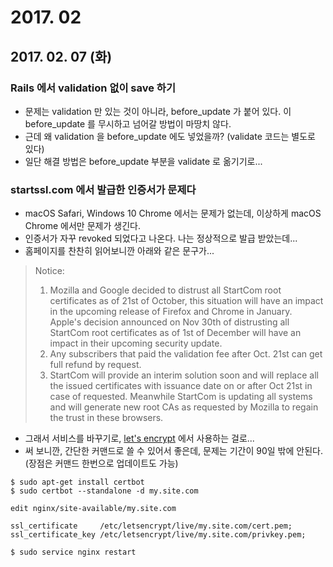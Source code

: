 # 2017. 02

## 2017. 02. 07 (화)

### Rails 에서 validation 없이 save 하기

* 문제는 validation 만 있는 것이 아니라, before_update 가 붙어 있다. 이 before_update 를 무시하고 넘어갈 방법이 마땅치 않다.
* 근데 왜 validation 을 before_update 에도 넣었을까? (validate 코드는 별도로 있다)
* 일단 해결 방법은 before_update 부분을 validate 로 옮기기로...

### startssl.com 에서 발급한 인증서가 문제다

* macOS Safari, Windows 10 Chrome 에서는 문제가 없는데, 이상하게 macOS Chrome 에서만 문제가 생긴다.
* 인증서가 자꾸 revoked 되었다고 나온다. 나는 정상적으로 발급 받았는데...
* 홈페이지를 찬찬히 읽어보니깐 아래와 같은 문구가...

> Notice:
> 1. Mozilla and Google decided to distrust all StartCom root certificates as of 21st of October, this situation will have an impact in the upcoming release of Firefox and Chrome in January. Apple's decision announced on Nov 30th of distrusting all StartCom root certificates as of 1st of December will have an impact in their upcoming security update.
> 2. Any subscribers that paid the validation fee after Oct. 21st can get full refund by request.
> 3. StartCom will provide an interim solution soon and will replace all the issued certificates with issuance date on or after Oct 21st in case of requested. Meanwhile StartCom is updating all systems and will generate new root CAs as requested by Mozilla to regain the trust in these browsers.

* 그래서 서비스를 바꾸기로, [let's encrypt](https://letsencrypt.org) 에서 사용하는 걸로...
* 써 보니깐, 간단한 커맨드로 쓸 수 있어서 좋은데, 문제는 기간이 90일 밖에 안된다. (장점은 커맨드 한번으로 업데이트도 가능)

```
$ sudo apt-get install certbot
$ sudo certbot --standalone -d my.site.com

edit nginx/site-available/my.site.com

ssl_certificate     /etc/letsencrypt/live/my.site.com/cert.pem;
ssl_certificate_key /etc/letsencrypt/live/my.site.com/privkey.pem;

$ sudo service nginx restart
```
